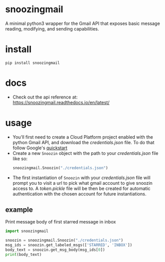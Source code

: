 # snoozingmail
A minimal python3 wrapper for the Gmail API that exposes basic message reading, modifying, and sending capabilities.

# install
```
pip install snoozingmail
```

# docs
- Check out the api reference at: https://snoozingmail.readthedocs.io/en/latest/

# usage
- You'll first need to create a Cloud Platform project enabled with the python Gmail API, and download the *credentials.json* file. To do that follow Google's [quickstart](https://developers.google.com/gmail/api/quickstart/python)
- Create a new `Snoozin` object with the path to your *credentials.json* file like so:
    ```python
    snoozingmail.Snoozin("./credentials.json")
    ```
- The first instantiation of `Snoozin` with your *credentials.json* file will prompt you to visit a url to pick what gmail account to give snoozin access to. A *token.pickle* file will be then be created for automatic authentication with the chosen account for future instantiations.

## example
Print message body of first starred message in inbox
```python
import snoozingmail

snoozin = snoozingmail.Snoozin("./credentials.json")
msg_ids = snoozin.get_labeled_msgs(['STARRED', 'INBOX'])
body_text = snoozin.get_msg_body(msg_ids[0])
print(body_text)

```
